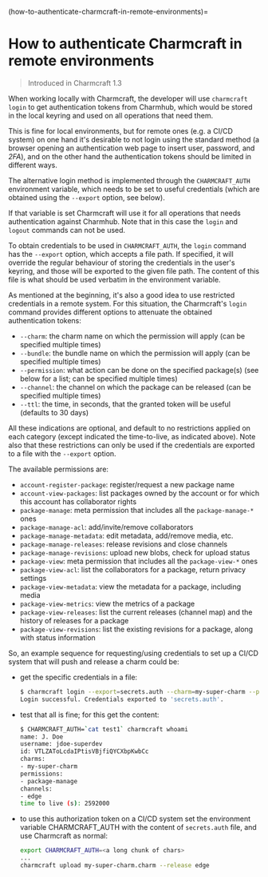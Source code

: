 (how-to-authenticate-charmcraft-in-remote-environments)=
# How to authenticate Charmcraft in remote environments

> Introduced in Charmcraft 1.3

When working locally with Charmcraft, the developer will use `charmcraft login` to get authentication tokens from Charmhub, which would be stored in the local keyring and used on all operations that need them.

This is fine for local environments, but for remote ones (e.g. a CI/CD system) on one hand it's desirable to not login using the standard method (a browser opening an authentication web page to insert user, password, and *2FA*), and on the other hand the authentication tokens should be limited in different ways.

The alternative login method is implemented through the  `CHARMCRAFT_AUTH` environment variable, which needs to be set to useful credentials (which are obtained using the `--export` option, see below). 

If that variable is set Charmcraft will use it for all operations that needs authentication against Charmhub. Note that in this case the `login` and `logout` commands can not be used.

To obtain credentials to be used in `CHARMCRAFT_AUTH`, the `login` command has the `--export` option, which accepts a file path. If specified, it will override the regular behaviour of storing the credentials in the user's keyring, and those will be exported to the given file path. The content of this file is what should be used verbatim in the environment variable.

As mentioned at the beginning, it's also a good idea to use restricted credentials in a remote system. For this situation, the Charmcraft's `login` command provides different options to attenuate the obtained authentication tokens:

- `--charm`: the charm name on which the permission will apply (can be specified multiple times)
- `--bundle`: the bundle name on which the permission will apply (can be specified multiple times)
- `--permission`: what action can be done on the specified package(s) (see below for a list; can be specified multiple times)
- `--channel`: the channel on which the package can be released (can be specified multiple times)
- `--ttl`: the time, in seconds, that the granted token will be useful (defaults to 30 days) 

All these indications are optional, and default to no restrictions applied on each category (except indicated the time-to-live, as indicated above). Note also that these restrictions can only be used if the credentials are exported to a file with the `--export` option.

The available permissions are:
- `account-register-package`: register/request a new package name
- `account-view-packages`: list packages owned by the account or for which this account has collaborator rights
- `package-manage`: meta permission that includes all the `package-manage-*` ones
- `package-manage-acl`: add/invite/remove collaborators
- `package-manage-metadata`: edit metadata, add/remove media, etc.
- `package-manage-releases`: release revisions and close channels
- `package-manage-revisions`: upload new blobs, check for upload status
- `package-view`: meta permission that includes all the `package-view-*` ones
- `package-view-acl`: list the collaborators for a package, return privacy settings
- `package-view-metadata`: view the metadata for a package, including media
- `package-view-metrics`: view the metrics of a package
- `package-view-releases`: list the current releases (channel map) and the history of releases for a package
- `package-view-revisions`: list the existing revisions for a package, along with status information

So, an example sequence for requesting/using credentials to set up a CI/CD system that will push and release a charm could be:

- get the specific credentials in a file:
    ```bash
    $ charmcraft login --export=secrets.auth --charm=my-super-charm --permission=package-manage --channel=edge --ttl=2592000
    Login successful. Credentials exported to 'secrets.auth'.
    ```
- test that all is fine; for this get the content:
    ```bash
    $ CHARMCRAFT_AUTH=`cat test1` charmcraft whoami
    name: J. Doe
    username: jdoe-superdev
    id: VTLZAToLcdaIPtisVBjfiQYCXbpKwbCc
    charms:
    - my-super-charm
    permissions:
    - package-manage
    channels:
    - edge
    time to live (s): 2592000
    ```
- to use this authorization token on a CI/CD system set the environment variable CHARMCRAFT_AUTH with the content of `secrets.auth` file, and use Charmcraft as normal:

    ```bash
    export CHARMCRAFT_AUTH=<a long chunk of chars>
    ...
    charmcraft upload my-super-charm.charm --release edge
    ```
